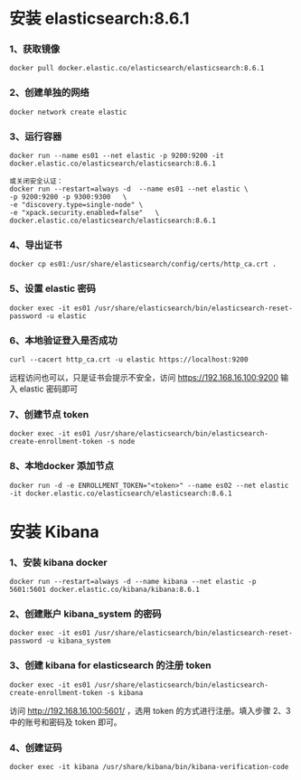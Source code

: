 # 安装 elasticsearch:8.6.1
### 1、获取镜像
	docker pull docker.elastic.co/elasticsearch/elasticsearch:8.6.1

### 2、创建单独的网络
	docker network create elastic
	
### 3、运行容器
	docker run --name es01 --net elastic -p 9200:9200 -it docker.elastic.co/elasticsearch/elasticsearch:8.6.1

	或关闭安全认证：
	docker run --restart=always -d  --name es01 --net elastic \
	-p 9200:9200 -p 9300:9300   \
	-e "discovery.type=single-node" \
	-e "xpack.security.enabled=false"   \
	docker.elastic.co/elasticsearch/elasticsearch:8.6.1

### 4、导出证书
	docker cp es01:/usr/share/elasticsearch/config/certs/http_ca.crt .
	
### 5、设置 elastic 密码
	docker exec -it es01 /usr/share/elasticsearch/bin/elasticsearch-reset-password -u elastic
	
### 6、本地验证登入是否成功
	curl --cacert http_ca.crt -u elastic https://localhost:9200
	
远程访问也可以，只是证书会提示不安全，访问 https://192.168.16.100:9200 输入 elastic 密码即可
	
### 7、创建节点 token 
	docker exec -it es01 /usr/share/elasticsearch/bin/elasticsearch-create-enrollment-token -s node
	
### 8、本地docker 添加节点
	docker run -d -e ENROLLMENT_TOKEN="<token>" --name es02 --net elastic -it docker.elastic.co/elasticsearch/elasticsearch:8.6.1


	
# 安装 Kibana
### 1、安装 kibana docker 
	docker run --restart=always -d --name kibana --net elastic -p 5601:5601 docker.elastic.co/kibana/kibana:8.6.1
	
### 2、创建账户 kibana_system 的密码
	docker exec -it es01 /usr/share/elasticsearch/bin/elasticsearch-reset-password -u kibana_system

### 3、创建 kibana for elasticsearch 的注册 token
	docker exec -it es01 /usr/share/elasticsearch/bin/elasticsearch-create-enrollment-token -s kibana
	
访问 http://192.168.16.100:5601/ ，选用 token 的方式进行注册。填入步骤 2、3中的账号和密码及 token 即可。

### 4、创建证码
	docker exec -it kibana /usr/share/kibana/bin/kibana-verification-code









